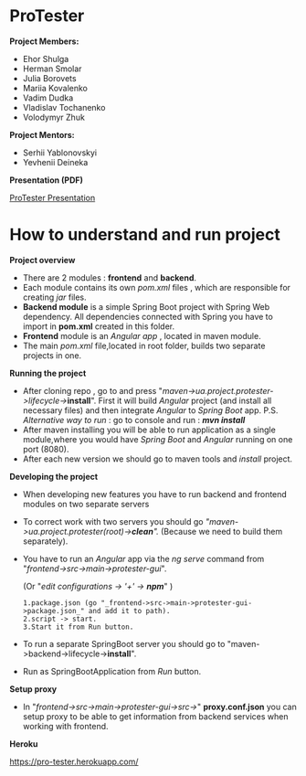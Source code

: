# ProTester

**Project Members:**

- Ehor Shulga
- Herman Smolar
- Julia Borovets
- Mariia Kovalenko
- Vadim Dudka
- Vladislav Tochanenko
- Volodymyr Zhuk

**Project Mentors:**

- Serhii Yablonovskyi
- Yevhenii Deineka

**Presentation (PDF)**

[ProTester Presentation](ProTester.pdf)

# How to understand and run project


**Project overview**

* There are 2 modules : **frontend** and **backend**.
* Each module contains its own _pom.xml_ files , which are responsible for creating _jar_ files.
* **Backend module** is a simple Spring Boot project with Spring Web dependency.
All dependencies connected with Spring you have to import in __pom.xml__ created in this folder.
* **Frontend** module is an _Angular_ _app_ , located in maven module.
* The main _pom.xml_ file,located in root folder, builds two separate projects in one.

**Running the project**
* After cloning repo , go to and press "_maven->ua.project.protester->lifecycle->_**install**".
First it will build _Angular_ project (and install all necessary files) and then integrate _Angular_ to _Spring Boot_ app.
        P.S. _Alternative way to run_ : go to console and run : **_mvn install_**
* After maven installing you will be able to run application as a single module,where you would have 
_Spring Boot_ and _Angular_ running on one port (8080).
* After each new version we should go to maven tools and _install_ project.

**Developing the project**
* When developing new features you have to run backend and frontend modules on two separate servers
* To correct work with two servers you should go  _"maven->ua.project.protester(root)->**clean**"._
(Because we need to build them separately).
* You have to run an _Angular_ app via the _ng serve_ command from 
"_frontend->src->main->protester-gui_".
    
    (Or "_edit configurations -> '+' -> **npm**_" )
 
      1.package.json (go "_frontend->src->main->protester-gui->package.json_" and add it to path).
      2.script -> start.
      3.Start it from Run button.
* To run a separate SpringBoot server you should go to "maven->backend->lifecycle->**install**".
* Run as SpringBootApplication from _Run_ button.

**Setup proxy**
* In "_frontend->src->main->protester-gui->src->_" **proxy.conf.json**  you can setup proxy to be able
to get information from backend services when working with frontend.

**Heroku** 

https://pro-tester.herokuapp.com/
